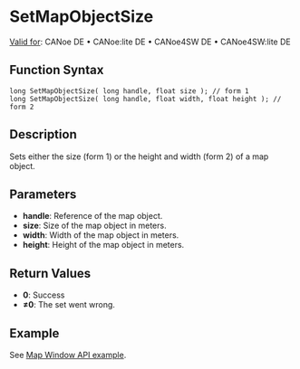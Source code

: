 # SetMapObjectSize

[Valid for](../../../Shared/FeatureAvailability.md): CANoe DE • CANoe:lite DE • CANoe4SW DE • CANoe4SW:lite DE

## Function Syntax

```plaintext
long SetMapObjectSize( long handle, float size ); // form 1
long SetMapObjectSize( long handle, float width, float height ); // form 2
```

## Description

Sets either the size (form 1) or the height and width (form 2) of a map object.

## Parameters

- **handle**: Reference of the map object.
- **size**: Size of the map object in meters.
- **width**: Width of the map object in meters.
- **height**: Height of the map object in meters.

## Return Values

- **0**: Success
- **≠0**: The set went wrong.

## Example

See [Map Window API example](../CAPLfunctionMapWindowAPI.md).
